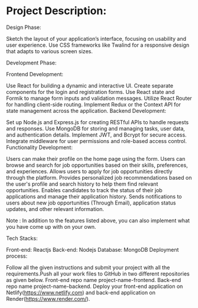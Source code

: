 <h1>Project Description:</h1>

Design Phase:

 Sketch the layout of your application’s interface, focusing on usability and user experience. Use CSS frameworks like Twalind  for a responsive design that adapts to various screen sizes.

Development Phase:

Frontend Development:

Use React for building a dynamic and interactive UI.
Create separate components for the login and registration forms.
Use React state and Formik to manage form inputs and validation messages. 
Utilize React Router for handling client-side routing.
 Implement Redux or the Context API for state management across the application. 
Backend Development:

Set up Node.js and Express.js for creating RESTful APIs to handle requests and responses.
Use MongoDB for storing and managing tasks, user data, and authentication details.
Implement JWT, and Bcrypt for secure access.
Integrate middleware for user permissions and role-based access control.
Functionality Development:

Users can make their profile on the home page using the form.
Users can browse and search for job opportunities based on their skills, preferences, and experiences.
Allows users to apply for job opportunities directly through the platform.
Provides personalized job recommendations based on the user's profile and search history to help them find relevant opportunities.
Enables candidates to track the status of their job applications and manage their application history.
Sends notifications to users about new job opportunities (Through Email), application status updates, and other relevant information.
 
Note : In addition to the features listed above, you can also implement what you have come up with on your own.

Tech Stacks:

Front-end: Reactjs
Back-end: Nodejs
Database: MongoDB
Deployment process:

Follow all the given instructions and submit your project with all the requirements.Push all your work files to GitHub in two different repositories as given below. Front-end repo name project-name-frontend.
 Back-end repo name project-name-backend.
 Deploy your front-end application on Netlify(https://www.netlify.com) and back-end application on Render(https://www.render.com/). 
